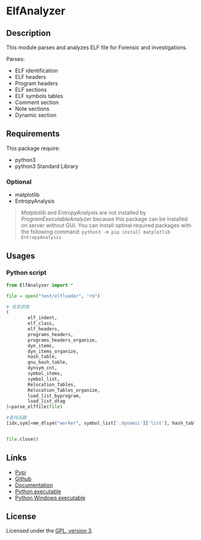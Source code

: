 # ElfAnalyzer

## Description

This module parses and analyzes ELF file for Forensic and investigations.

Parses:
 - ELF identification
 - ELF headers
 - Program headers
 - ELF sections
 - ELF symbols tables
 - Comment section
 - Note sections
 - Dynamic section

## Requirements

This package require:
 - python3
 - python3 Standard Library

### Optional

 - matplotlib
 - EntropyAnalysis

> *Matplotlib* and *EntropyAnalysis* are not installed by *ProgramExecutableAnalyzer* because this package can be installed on server without GUI.
> You can install optinal required packages with the following command: `python3 -m pip install matplotlib EntropyAnalysis`





## Usages



### Python script

```python
from ElfAnalyzer import *

file = open("test/elfloader", "rb")

# 信息获取
(
        elf_indent,
        elf_class,
        elf_headers,
        programs_headers,
        programs_headers_organize,
        dyn_items,
        dyn_items_organize,
        hash_table,
        gnu_hash_table,
        dynsym_cnt,
        symbol_items,
        symbol_list,
        Relocation_Tables,
        Relocation_Tables_organize,
        load_list_byprogram,
        load_list_dtag
)=parse_elffile(file)

#查找函数
[idx,sym]=mm_dlsym("worker", symbol_list['.dynamic']['list'], hash_table, gnu_hash_table,elf_class)


file.close()
```

## Links

 - [Pypi](https://pypi.org/project/ElfAnalyzer)
 - [Github](https://github.com/user/ElfAnalyzer)
 - [Documentation](https://mauricelambert.github.io/info/python/security/ElfAnalyzer.html)
 - [Python executable](https://mauricelambert.github.io/info/python/security/ElfAnalyzer.pyz)
 - [Python Windows executable](https://mauricelambert.github.io/info/python/security/ElfAnalyzer.exe)

## License

Licensed under the [GPL, version 3](https://www.gnu.org/licenses/).
